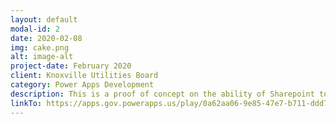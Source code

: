 ```yaml
---
layout: default
modal-id: 2
date: 2020-02-08
img: cake.png
alt: image-alt
project-date: February 2020
client: Knoxville Utilities Board
category: Power Apps Development
description: This is a proof of concept on the ability of Sharepoint to handle older systems stored within IBM Notes. This application in particular was made to handle Travel Requests and save those to a ordered list. From there the app automates the approval process sending the request to the appropriate members in the organization via an Outlook plugin. These requests can be responded to solely within Outlook and report their responses back to the corresponding request either approving, denying, or requesting modification with or without comments.
linkTo: https://apps.gov.powerapps.us/play/0a62aa06-9e85-47e7-b711-ddd79dd076d2?tenantId=b23dd361-6f32-4048-8f90-81a7370fe20a
---
```

